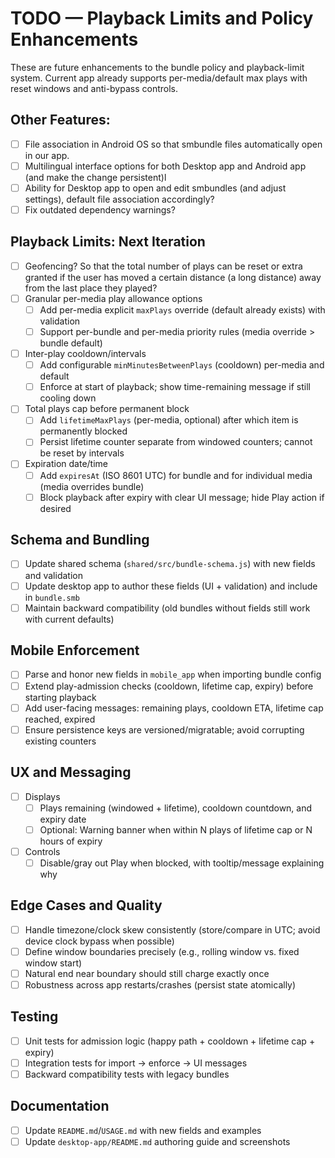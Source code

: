 # TODO — Playback Limits and Policy Enhancements

These are future enhancements to the bundle policy and playback-limit system. Current app already supports per-media/default max plays with reset windows and anti-bypass controls.

## Other Features:
- [ ] File association in Android OS so that smbundle files automatically open in our app.
- [ ] Multilingual interface options for both Desktop app and Android app (and make the change persistent)l
- [ ] Ability for Desktop app to open and edit smbundles (and adjust settings), default file association accordingly?
- [ ] Fix outdated dependency warnings?

## Playback Limits: Next Iteration
- [ ] Geofencing? So that the total number of plays can be reset or extra granted if the user has moved a certain distance (a long distance) away from the last place they played?
- [ ] Granular per-media play allowance options
  - [ ] Add per-media explicit `maxPlays` override (default already exists) with validation
  - [ ] Support per-bundle and per-media priority rules (media override > bundle default)
- [ ] Inter-play cooldown/intervals
  - [ ] Add configurable `minMinutesBetweenPlays` (cooldown) per-media and default
  - [ ] Enforce at start of playback; show time-remaining message if still cooling down
- [ ] Total plays cap before permanent block
  - [ ] Add `lifetimeMaxPlays` (per-media, optional) after which item is permanently blocked
  - [ ] Persist lifetime counter separate from windowed counters; cannot be reset by intervals
- [ ] Expiration date/time
  - [ ] Add `expiresAt` (ISO 8601 UTC) for bundle and for individual media (media overrides bundle)
  - [ ] Block playback after expiry with clear UI message; hide Play action if desired

## Schema and Bundling
- [ ] Update shared schema (`shared/src/bundle-schema.js`) with new fields and validation
- [ ] Update desktop app to author these fields (UI + validation) and include in `bundle.smb`
- [ ] Maintain backward compatibility (old bundles without fields still work with current defaults)

## Mobile Enforcement
- [ ] Parse and honor new fields in `mobile_app` when importing bundle config
- [ ] Extend play-admission checks (cooldown, lifetime cap, expiry) before starting playback
- [ ] Add user-facing messages: remaining plays, cooldown ETA, lifetime cap reached, expired
- [ ] Ensure persistence keys are versioned/migratable; avoid corrupting existing counters

## UX and Messaging
- [ ] Displays
  - [ ] Plays remaining (windowed + lifetime), cooldown countdown, and expiry date
  - [ ] Optional: Warning banner when within N plays of lifetime cap or N hours of expiry
- [ ] Controls
  - [ ] Disable/gray out Play when blocked, with tooltip/message explaining why

## Edge Cases and Quality
- [ ] Handle timezone/clock skew consistently (store/compare in UTC; avoid device clock bypass when possible)
- [ ] Define window boundaries precisely (e.g., rolling window vs. fixed window start)
- [ ] Natural end near boundary should still charge exactly once
- [ ] Robustness across app restarts/crashes (persist state atomically)

## Testing
- [ ] Unit tests for admission logic (happy path + cooldown + lifetime cap + expiry)
- [ ] Integration tests for import → enforce → UI messages
- [ ] Backward compatibility tests with legacy bundles

## Documentation
- [ ] Update `README.md`/`USAGE.md` with new fields and examples
- [ ] Update `desktop-app/README.md` authoring guide and screenshots
